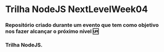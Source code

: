 # Trilha NodeJS NextLevelWeek04
### Repositório criado durante um evento que tem como objetivo nos fazer alcançar o próximo nível 🆙
### Trilha NodeJS.
